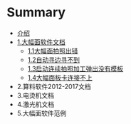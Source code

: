 # Summary

* [介绍](README.md)
* [1.大幅面软件文档](chapter1.md)
  * [1.1大幅面拍照出错](chapter1/11da-fu-mian-qi-dong-shi-xian-shi-xiang-ji-you-xiang-ji.md)
  * [1.2自动寻边寻不到](chapter1/12zi-dong-xun-bian-xun-bu-dao.md)
  * [1.3启动连续拍照加工弹出没有模板](chapter1/13qi-dong-lian-xu-pai-zhao-jia-gong-dan-chu-mei-you-mo-ban.md)
  * [1.4大幅面板卡连接不上](chapter1/14da-fu-mian-ban-qia-lian-jie-bu-shang.md)
* 2.算料软件2012-2017文档
* 3.电烫机文档
* 4.激光机文档
* 5.大幅面软件范例

